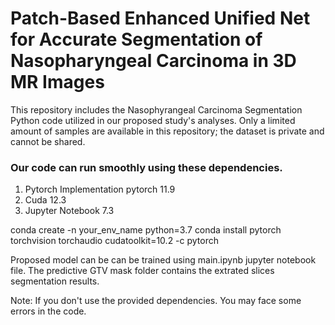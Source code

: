 # Patch-Based Enhanced Unified Net for Accurate Segmentation of Nasopharyngeal Carcinoma in 3D MR Images

This repository includes the Nasophyrangeal Carcinoma Segmentation Python code utilized in our proposed study's analyses.  Only a limited amount of samples are available in this repository; the dataset is private and cannot be shared.

### Our code can run smoothly using these dependencies.
1. Pytorch Implementation pytorch 11.9
2. Cuda 12.3
3. Jupyter Notebook 7.3

conda create -n your_env_name python=3.7
conda install pytorch torchvision torchaudio cudatoolkit=10.2 -c pytorch

   
Proposed model can be can be trained using main.ipynb jupyter notebook file. The predictive GTV mask folder contains the extrated slices segmentation results.

 Note: If you don't use the provided dependencies. You may face some errors in the code.

